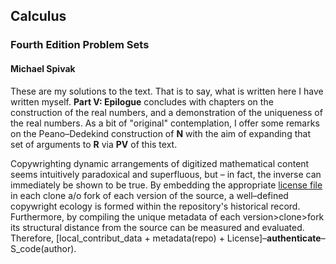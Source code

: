 ## Calculus
### Fourth Edition Problem Sets  
#### Michael Spivak
These are my solutions to the text. That is to say, what is written here I have written myself. **Part V: Epilogue** concludes with chapters on the construction of the real numbers, and a demonstration of the uniqueness of the real numbers. As a bit of "original" contemplation, I offer some remarks on the Peano–Dedekind construction of **N** with the aim of expanding that set of arguments to **R** via **PV** of this text.

Copywrighting dynamic arrangements of digitized mathematical content seems intuitively paradoxical and superfluous, but – in fact, the inverse can immediately be shown to be true. By embedding the appropriate [license file](https://choosealicense.com "OSL") in each clone a/o fork of each version of the source, a well–defined copywright ecology is formed within the repository's historical record. Furthermore, by compiling the unique metadata of each version>clone>fork its structural distance from the source can be measured and evaluated. Therefore, [local_contribut_data + metadata(repo) + License]–**authenticate**–S_code(author).
